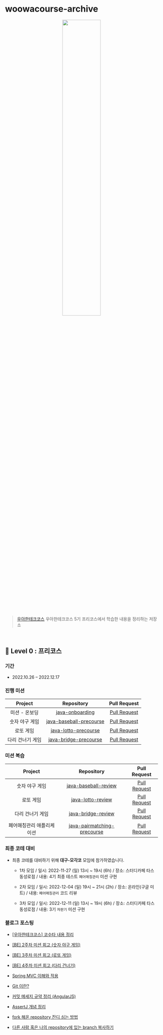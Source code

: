 # woowacourse-archive

<p align="center">
    <img src='./image/woowacourse_poster.png' width="50%">
</p>

> [우아한테크코스](https://woowacourse.github.io/) 우아한테크코스 5기 프리코스에서 학습한 내용을 정리하는 저장소

<br/>

## 🧩 Level 0 : 프리코스

### 기간

* 2022.10.26 – 2022.12.17

### 진행 미션

|  Project  |Repository |Pull Request |
|:---------:|:---------:|:-----------:|
| 미션 - 온보딩  |[java-onboarding](https://github.com/devFancy/java-onboarding/tree/fancy-log)|[Pull Request](https://github.com/woowacourse-precourse/java-onboarding/pull/1276)|
| 숫자 야구 게임  |[java-baseball-precourse](https://github.com/devFancy/java-baseball/tree/fancy-review)|[Pull Request](https://github.com/woowacourse-precourse/java-baseball/pull/1001)|
| 로또 게임 |[java-lotto-precourse](https://github.com/devFancy/java-lotto/tree/fancy-log)|[Pull Request](https://github.com/woowacourse-precourse/java-lotto/pull/877)|
| 다리 건너기 게임 |[java-bridge-precourse](https://github.com/devFancy/java-bridge/tree/fancy-log)|[Pull Request](https://github.com/woowacourse-precourse/java-bridge/pull/851)|

### 미션 복습

|  Project  |Repository |Pull Request |
|:---------:|:---------:|:-----------:|
| 숫자 야구 게임  |[java-baseball-review](https://github.com/devFancy/java-baseball/tree/fancy-review2)|[Pull Request](https://github.com/woowacourse-precourse/java-baseball/pull/1508)|
| 로또 게임 |[java-lotto-review](https://github.com/devFancy/java-lotto/tree/fancy-review)|[Pull Request](https://github.com/woowacourse-precourse/java-lotto/pull/1326)|
| 다리 건너기 게임 |[java-bridge-review](https://github.com/devFancy/java-bridge/tree/fancy-review)|[Pull Request](https://github.com/woowacourse-precourse/java-bridge/pull/1209)|
| 페어매칭관리 애플리케이션 |[java-pairmatching-precourse](https://github.com/devFancy/java-pairmatching-precourse/tree/fancy-review)|[Pull Request](https://github.com/woowacourse/java-pairmatching-precourse/pull/156)|


### 최종 코테 대비

* 최종 코테를 대비하기 위해 **대구-모각코** 모임에 참가하였습니다.

  * 1차 모임 / 일시: 2022-11-27 (일) 13시 ~ 19시 (6h) / 장소: 스터디카페 타스 동성로점 / 내용: 4기 최종 테스트 `페어매칭관리` 미션 구현 
  
  * 2차 모임 / 일시: 2022-12-04 (일) 19시 ~ 21시 (2h) / 장소: 온라인(구글 미트) / 내용: `페어매칭관리` 코드 리뷰
  
  * 3차 모임 / 일시: 2022-12-11 (일) 13시 ~ 19시 (6h) / 장소: 스터디카페 타스 동성로점 / 내용: 3기 `자판기` 미션 구현

### 블로그 포스팅

* [[우아한테크코스] 코수타 내용 정리](https://devfancy.github.io/Woowacourse-Cosuta-Review/)

* [[BE] 2주차 미션 회고 (숫자 야구 게임)](https://devfancy.github.io/Woowacourse-2th-Mission/)

* [[BE] 3주차 미션 회고 (로또 게임)](https://devfancy.github.io/Woowacourse-3th-Mission/)

* [[BE] 4주차 미션 회고 (다리 건너기)](https://devfancy.github.io/Woowacourse-4th-Mission/)

* [Spring MVC 이해와 적용](https://devfancy.github.io/Spring-MVC-Concept/)

* [Git 이란?](https://devfancy.github.io/Git-Concept/)

* [커밋 메세지 규약 정리 (AngularJS)](https://devfancy.github.io/Git-Commit-Message/)

* [AssertJ 개념 정리](https://devfancy.github.io/AssertJ-Concept/)

* [fork 해온 repository 잔디 심는 방법](https://devfancy.github.io/Git-Fork-Repository/)

* [다른 사람 혹은 나의 repository에 있는 branch 복사하기](https://devfancy.github.io/Git-My-Repository-Branch-Copy/)
